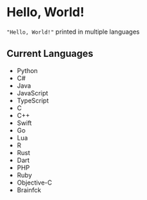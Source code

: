 # Hello, World!
`"Hello, World!"` printed in multiple languages  
  
## Current Languages
- Python
- C#
- Java
- JavaScript
- TypeScript
- C
- C++
- Swift
- Go
- Lua
- R
- Rust
- Dart
- PHP
- Ruby
- Objective-C
- Brainfck
